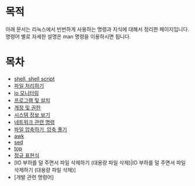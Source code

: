# 목적

아래 문서는 리눅스에서 빈번하게 사용하는 명령과 지식에 대해서 정리한 페이지입니다.
명령어 별로 자세한 설명은 man 명령을 이용하시면 됩니다.

# 목차

* [shell, shell script](./Shell.md)
* [파일 처리하기](./File.md)
* [io 모니터링](./IOMonitor.md)
* [프로그램 및 설치](./ProgramInstall.md)
* [계정 및 권한](./Account.md)
* [시스템 정보 보기](./SystemInformationView.md)
* [네트워크 관련 명령](./NetworkCommand.md)
* [파일 압축하기, 압축 풀기](./)
* [awk](./Awk.md)
* [sed](./Sed.md)
* [top](./Top.md)
* [정규 표현식](./Regex.md)
* [IO 부하를 덜 주면서 파일 삭제하기 (대용량 파일 삭제)|IO 부하를 덜 주면서 파일 삭제하기 (대용량 파일 삭제)]
* [개발 관련 명령어]